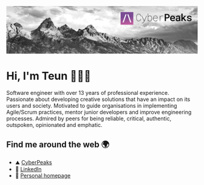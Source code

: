 ![CyberPeaks Banner](https://raw.githubusercontent.com/tzengerink/tzengerink/main/banner.png)

# Hi, I'm Teun 👋👨‍💻

Software engineer with over 13 years of professional experience. Passionate about developing creative solutions that have an impact on its users and society. Motivated to guide organisations in implementing Agile/Scrum practices, mentor junior developers and improve engineering processes. Admired by peers for being reliable, critical, authentic, outspoken, opinionated and emphatic.

## Find me around the web 🌍

- ⛰️ [CyberPeaks](https://www.cyberpeaks.nl/)
- 👔 [LinkedIn](https://www.linkedin.com/in/tzengerink/)
- 📸 [Personal homepage](https://teun.zengerink.com/)
